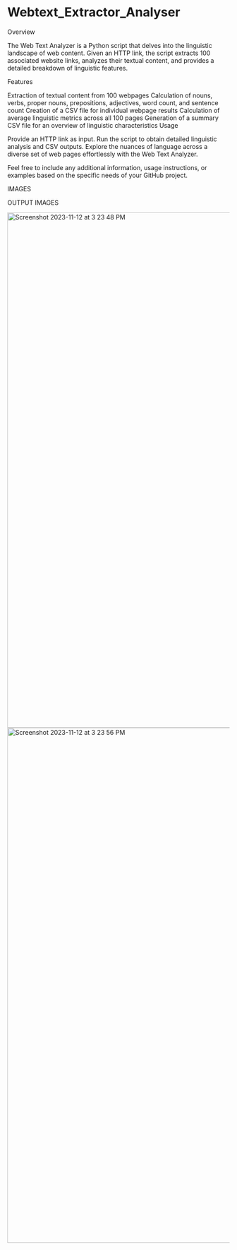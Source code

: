# Webtext_Extractor_Analyser
Overview

The Web Text Analyzer is a Python script that delves into the linguistic landscape of web content. Given an HTTP link, the script extracts 100 associated website links, analyzes their textual content, and provides a detailed breakdown of linguistic features.

Features

Extraction of textual content from 100 webpages
Calculation of nouns, verbs, proper nouns, prepositions, adjectives, word count, and sentence count
Creation of a CSV file for individual webpage results
Calculation of average linguistic metrics across all 100 pages
Generation of a summary CSV file for an overview of linguistic characteristics
Usage

Provide an HTTP link as input.
Run the script to obtain detailed linguistic analysis and CSV outputs.
Explore the nuances of language across a diverse set of web pages effortlessly with the Web Text Analyzer.

Feel free to include any additional information, usage instructions, or examples based on the specific needs of your GitHub project.


IMAGES 

OUTPUT IMAGES

<img width="1168" alt="Screenshot 2023-11-12 at 3 23 48 PM" src="https://github.com/kushalburad/Webtext_Extractor_Analyser/assets/53971225/47621dfd-496e-418d-9920-dba10ae7a499">

<img width="1168" alt="Screenshot 2023-11-12 at 3 23 56 PM" src="https://github.com/kushalburad/Webtext_Extractor_Analyser/assets/53971225/460997c4-1795-4648-9181-e17c495af0df">
